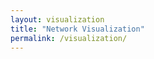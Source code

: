 ```yaml
---
layout: visualization
title: "Network Visualization"
permalink: /visualization/
---
```


<div id="network"></div>